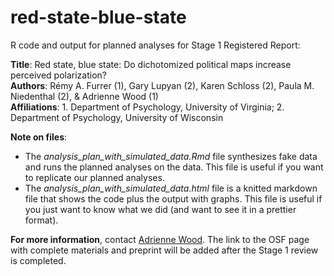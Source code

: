 # red-state-blue-state
R code and output for planned analyses for Stage 1 Registered Report:  

**Title**: Red state, blue state: Do dichotomized political maps increase perceived polarization?  
**Authors**: Rémy A. Furrer (1), Gary Lupyan (2), Karen Schloss (2), Paula M. Niedenthal (2), & Adrienne Wood (1)  
**Affiliations**: 1. Department of Psychology, University of Virginia; 2. Department of Psychology, University of Wisconsin  

**Note on files**: 
* The *analysis_plan_with_simulated_data.Rmd* file synthesizes fake data and runs the planned analyses on the data. This file is useful if you want to replicate our planned analyses. 
* The *analysis_plan_with_simulated_data.html* file is a knitted markdown file that shows the code plus the output with graphs. This file is useful if you just want to know what we did (and want to see it in a prettier format).

**For more information**, contact [Adrienne Wood](mailto:adrienne.wood@virginia.edu). The link to the OSF page with complete materials and preprint will be added after the Stage 1 review is completed.



